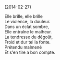 (2014-02-27)

Elle brille, elle brille  
Le violence, la douleur.  
Dans un éclat sombre,  
Elle entraîne le malheur.  
La tendresse du dégoût,  
Froid et dur tel la fonte.  
Prétendu malmené  
Et s'en tire a bon compte.
